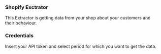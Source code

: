 ### Shopify Exctrator
This Extractor is getting data from your shop about your customers and their behaviour.

### Credentials
Insert your API token and select period for which you want to get the data.
